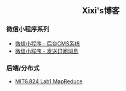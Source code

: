 <h2 align="center">Xixi's博客</h2>


<h3>微信小程序系列</h3>
<ul>
  <li><a href="https://github.com/WxxShirley/wxxshirley.github.io/issues/1" target="_blank">微信小程序 - 后台CMS系统</a></li>
  <li><a href="" target="_blank">微信小程序 - 发送订阅消息</a></li>
</ul>


<h3>后端/分布式</h3>
<ul>
  <li><a href="" target="_blank">MIT6.824 Lab1 MapReduce</a></li>
</ul>
